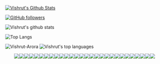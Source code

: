 <a href="https://github.com/Vishrut-Arora">
<img align="center" alt="Vishrut's Github Stats" src="https://github-readme-stats.codestackr.vercel.app/api?username=Vishrut-Arora&show_icons=true&hide_border=true&count_private=true&include_all_commits=true&theme=radical" /></a>
<br>

[![GitHub followers](https://img.shields.io/github/followers/Vishrut-Arora?label=Follow&style=social)](https://github.com/Vishrut-Arora/?tab=follow)


![Vishrut's github stats](https://github-readme-stats.vercel.app/api?username=Vishrut-Arora&show_icons=true&hide_border=true)

![Top Langs](https://github-readme-stats.vercel.app/api/top-langs/?username=Vishrut-Arora&layout=compact&hide_border=true)


![Vishrut-Arora](https://komarev.com/ghpvc/?username=Vishrut-Arora)
![Vishrut's top languages](https://github-readme-stats.vercel.app/api/top-langs/?username=Vishrut-Arora&theme=radical&layout=compact&show_icons=true)

<!-- <img align="center" src="https://github-readme-stats.vercel.app/api/top-langs/?username=tushar2407&theme=radical&layout=compact" /> -->


<!-- [![Vishrut's wakatime stats](https://github-readme-stats.vercel.app/api/wakatime?username=Vishrut_Arora&theme=radical)](https://github.com/Vishrut-Arora/github-readme-stats)-->

<div style="display:flex; align-items:center; justify-content: center;">
<img src="https://img.shields.io/badge/Arduino%20-%23007ACC.svg?&style=for-the-badge&logo=arduino&logoColor=white"/>
<img src="https://img.shields.io/badge/R%20-%23E34F26.svg?&style=for-the-badge&logo=r&logoColor=white"/>
<img src="https://img.shields.io/badge/Matlab3%20-%231572B6.svg?&style=for-the-badge&logo=matlab&logoColor=white"/>
<img src="https://img.shields.io/badge/C%20-%2314354C.svg?&style=for-the-badge&logo=c&logoColor=white"/>
<img src="https://img.shields.io/badge/Java%20-%2300599C.svg?&style=for-the-badge&logo=java&logoColor=white"/>
<img src="https://img.shields.io/badge/C++%20-%2300599C.svg?&style=for-the-badge&logo=c%2B%2B&ogoColor=white"/>
<img src="https://img.shields.io/badge/Python%20-%2314354C.svg?&style=for-the-badge&logo=python&logoColor=white"/>
<img src="https://img.shields.io/badge/JavaFx%20-%2300599C.svg?&style=for-the-badge&logo=javafx&logoColor=white"/>  
<img src="https://img.shields.io/badge/Markdown-%23000000.svg?&style=for-the-badge&logo=markdown&logoColor=white"/>
<img src="https://img.shields.io/badge/Latex%20-%23008080.svg?&style=for-the-badge&logo=latex&logoColor=white"/>
<img src="https://img.shields.io/badge/Jupyter%20-%23DD0031.svg?&style=for-the-badge&logo=jupyter&logoColor=white"/>
<img src="https://img.shields.io/badge/Fiddler%20-%23563D7C.svg?&style=for-the-badge&logo=fiddler&logoColor=white"/>
<img src="https://img.shields.io/badge/Html5%20ui%20-%230081CB.svg?&style=for-the-badge&logo=html5&logoColor=white"/>
<img src="https://img.shields.io/badge/Css%20-%23092E20.svg?&style=for-the-badge&logo=css3&logoColor=white"/>
<img src="https://img.shields.io/badge/JavaScript%20-%23000.svg?&style=for-the-badge&logo=javascript&logoColor=white"/>
<img src="https://img.shields.io/badge/git%20-%23F05033.svg?&style=for-the-badge&logo=git&logoColor=white"/>
<img src="https://img.shields.io/badge/github%20-%23181717.svg?&style=for-the-badge&logo=github&logoColor=white"/>
<img src="https://img.shields.io/badge/Node.js%20-%23121011.svg?&style=for-the-badge&logo=node.js&logoColor=white"/>
<img src="https://img.shields.io/badge/Android Studio%20-%23FF9900.svg?&style=for-the-badge&logo=android-studio&logoColor=white"/>
<img src="https://img.shields.io/badge/Linux%20-%23430098.svg?&style=for-the-badge&logo=linux&logoColor=white"/>
<img src="https://img.shields.io/badge/Qemu%20-%23000000.svg?&style=for-the-badge&logo=qemu&logoColor=white"/>
<img src="https://img.shields.io/badge/Processing.org%20-%23039BE5.svg?&style=for-the-badge&logo=processing"/>
<img src="https://img.shields.io/badge/Overleaf%20-%23009639.svg?&style=for-the-badge&logo=overleaf&logoColor=white"/>

<img src="https://img.shields.io/badge/Zotero%20-%23FF9900.svg?&style=for-the-badge&logo=android-studio&logoColor=white"/>
<img src="https://img.shields.io/badge/Mitm%20-%23430098.svg?&style=for-the-badge&logo=mitmproxy&logoColor=white"/>
<img src="https://img.shields.io/badge/Watson%20-%23000000.svg?&style=for-the-badge&logo=ibm-watson&logoColor=white"/>
<img src="https://img.shields.io/badge/DialogFlow%20-%23039BE5.svg?&style=for-the-badge&logo=dialogflow"/>
<img src="https://img.shields.io/badge/Wireshark%20-%23039BE5.svg?&style=for-the-badge&logo=wireshark"/>

</div>

